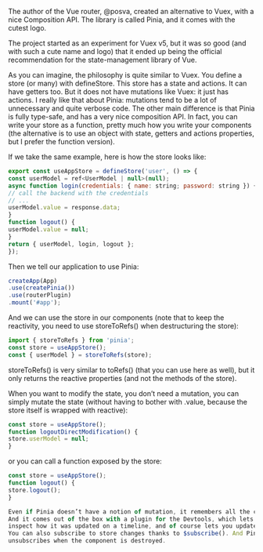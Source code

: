 The author of the Vue router, @posva, created an alternative to Vuex, with a nice Composition API.
The library is called Pinia, and it comes with the cutest logo.

The project started as an experiment for Vuex v5, but it was so good (and with such a cute name
and logo) that it ended up being the official recommendation for the state-management library of
Vue.

As you can imagine, the philosophy is quite similar to Vuex. You define a store (or many) with
defineStore. This store has a state and actions. It can have getters too. But it does not have
mutations like Vuex: it just has actions. I really like that about Pinia: mutations tend to be a lot of
unnecessary and quite verbose code. The other main difference is that Pinia is fully type-safe, and
has a very nice composition API. In fact, you can write your store as a function, pretty much how
you write your components (the alternative is to use an object with state, getters and actions
properties, but I prefer the function version).

If we take the same example, here is how the store looks like:

```js
export const useAppStore = defineStore('user', () => {
const userModel = ref<UserModel | null>(null);
async function login(credentials: { name: string; password: string }) {
// call the backend with the credentials
// ...
userModel.value = response.data;
}
function logout() {
userModel.value = null;
}
return { userModel, login, logout };
});
```

Then we tell our application to use Pinia:

```js
createApp(App)
.use(createPinia())
.use(routerPlugin)
.mount('#app');
```

And we can use the store in our components (note that to keep the reactivity, you need to use
storeToRefs() when destructuring the store):

```js
import { storeToRefs } from 'pinia';
const store = useAppStore();
const { userModel } = storeToRefs(store);
```

storeToRefs() is very similar to toRefs() (that you can use here as well), but it only returns the
reactive properties (and not the methods of the store).

When you want to modify the state, you don’t need a mutation, you can simply mutate the state
(without having to bother with .value, because the store itself is wrapped with reactive):

```js
const store = useAppStore();
function logoutDirectModification() {
store.userModel = null;
}
```

or you can call a function exposed by the store:

```js
const store = useAppStore();
function logout() {
store.logout();
}
```

```js
Even if Pinia doesn’t have a notion of mutation, it remembers all the changes made to the store.
And it comes out of the box with a plugin for the Devtools, which lets you see what your state is,
inspect how it was updated on a timeline, and of course lets you update it manually.
You can also subscribe to store changes thanks to $subscribe(). And Pinia automatically
unsubscribes when the component is destroyed.
```

